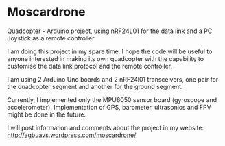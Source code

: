 Moscardrone
===========

Quadcopter - Arduino project, using nRF24L01 for the data link and a PC Joystick as a remote controller


I am doing this project in my spare time. I hope the code will be useful to anyone interested in making its own quadcopter with the capability to customise the data link protocol and the remote controller.

I am using 2 Arduino Uno boards and 2 nRF24l01 transceivers, one pair for the quadcopter segment and another for the ground segment.

Currently, I implemented only the MPU6050 sensor board (gyroscope and accelerometer). Implementation of GPS, barometer, ultrasonics and FPV might be done in the future.


I will post information and comments about the project in my website: http://agbuavs.wordpress.com/moscardrone/
